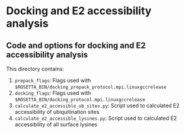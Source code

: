 # Docking and E2 accessibility analysis 


## Code and options for docking and E2 accessibility analysis
This directory contains:

1. `prepack_flags`: Flags used with `$ROSETTA_BIN/docking_prepack_protocol.mpi.linuxgccrelease`
2. `docking_flags`: Flags used with `$ROSETTA_BIN/docking_protocol.mpi.linuxgccrelease`
3. `calculate_e2_accessible_ub_sites.py`: Script used to calculated E2 accessibility of ubiquitination sites
4. `calculate_e2_accessible_lysines.py`: Script used to calculated E2 accessibility of all surface lysines